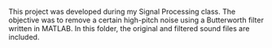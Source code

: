 This project was developed during my Signal Processing class. The objective was to remove a certain high-pitch noise using a Butterworth filter written in MATLAB. In this folder, the original and filtered sound files are included.
